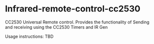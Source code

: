 # Infrared-remote-control-cc2530
CC2530 Universal Remote control. Provides the functionality of Sending and receiving using the CC2530 Timers and IR Gen

Usage instructions:
TBD
